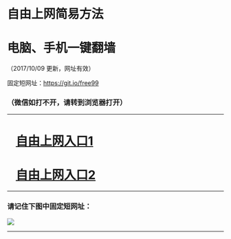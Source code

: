 ﻿# 自由上网简易方法

# 电脑、手机一键翻墙

（2017/10/09 更新，网址有效）

固定短网址：https://git.io/free99

### （微信如打不开，请转到浏览器打开）


***





# &nbsp;&nbsp; <a href="http://ft1019315385.fwq-tz-1001.info/fwqtz01.html?t=100900110628 " target="_blank">自由上网入口1</a>
# &nbsp;&nbsp; <a href="http://ft825713496.fwq-tz-1002.info/fwqtz02.html?t=100900116069 " target="_blank">自由上网入口2</a>
***

### 请记住下图中固定短网址：

<img src="https://s3-us-west-2.amazonaws.com/fwq-1001/yjfq-20170905okok.png" /> 


***

